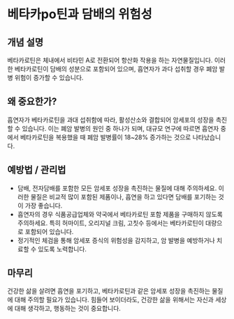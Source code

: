  # 베타카ро틴과 담배의 위험성

## 개념 설명

베타카로틴은 체내에서 비타민 A로 전환되어 항산화 작용을 하는 자연물질입니다. 이러한 베타카로틴이 담배의 성분으로 포함되어 있으며, 흡연자가 과다 섭취할 경우 폐암 발병 위험이 증가할 수 있습니다.

## 왜 중요한가?

흡연자가 베타카로틴을 과대 섭취함에 따라, 활성산소와 결합되어 암세포의 성장을 촉진할 수 있습니다. 이는 폐암 발병의 원인 중 하나가 되며, 대규모 연구에 따르면 흡연자 중에서 베타카로틴을 복용했을 때 폐암 발병률이 18~28% 증가하는 것으로 나타났습니다.

## 예방법 / 관리법

- 담배, 전자담배를 포함한 모든 암세포 성장을 촉진하는 물질에 대해 주의하세요. 이러한 물질은 비교적 많이 포함된 제품이나, 흡연을 하고 있다면 담배를 포기하는 것이 가장 좋습니다.
- 흡연자의 경우 식품공급업체와 약국에서 베타카로틴 포함 제품을 구매하지 않도록 주의하세요. 특히 허마이트, 오리지널 크림, 고칫수 등에서는 베타카로틴이 대량으로 포함되어 있습니다.
- 정기적인 체검을 통해 암세포 증식의 위험성을 감지하고, 암 발병을 예방하거나 치료할 수 있도록 노력합니다.

## 마무리

건강한 삶을 살려면 흡연을 포기하고, 베타카로틴과 같은 암세포 성장을 촉진하는 물질에 대해 주의할 필요가 있습니다. 힘들어 보이더라도, 건강한 삶을 위해서는 자신과 세상에 대해 생각하고, 행동하는 것이 중요합니다.